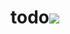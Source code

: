 # todo![](![](https://nimbus.everhelper.me/client/notes/share/217982/Kx1TSTbBcG3XPTtb7Xn7y9A45RQ420EH/))
